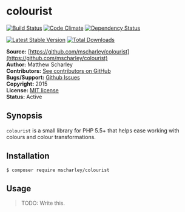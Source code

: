 # colourist

[![Build Status](https://travis-ci.org/mscharley/colourist.svg)](https://travis-ci.org/mscharley/colourist)
[![Code Climate](https://codeclimate.com/github/mscharley/colourist/badges/gpa.svg)](https://codeclimate.com/github/mscharley/colourist)
[![Dependency Status](https://gemnasium.com/mscharley/colourist.svg)](https://gemnasium.com/mscharley/colourist)

[![Latest Stable Version](https://poser.pugx.org/mscharley/colourist/v/stable)](https://packagist.org/packages/mscharley/colourist)
[![Total Downloads](https://poser.pugx.org/mscharley/colourist/downloads)](https://packagist.org/packages/mscharley/colourist)

**Source:** [https://github.com/mscharley/colourist](https://github.com/mscharley/colourist)  
**Author:** Matthew Scharley  
**Contributors:** [See contributors on GitHub][gh-contrib]  
**Bugs/Support:** [Github Issues][gh-issues]  
**Copyright:** 2015  
**License:** [MIT license][license]  
**Status:** Active

## Synopsis

`colourist` is a small library for PHP 5.5+ that helps ease working with colours and colour transformations.

## Installation

    $ composer require mscharley/colourist

## Usage

> TODO: Write this.

  [gh-contrib]: https://github.com/mscharley/colourist/graphs/contributors
  [gh-issues]: https://github.com/mscharley/colourist/issues
  [license]: https://github.com/mscharley/colourist/blob/master/LICENSE
